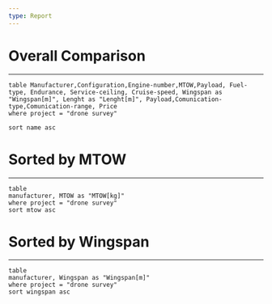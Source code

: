 ```yaml
---
type: Report
---
```

# Overall Comparison
---
```dataview
table Manufacturer,Configuration,Engine-number,MTOW,Payload, Fuel-type, Endurance, Service-ceiling, Cruise-speed, Wingspan as "Wingspan[m]", Lenght as "Lenght[m]", Payload,Comunication-type,Comunication-range, Price
where project = "drone survey"

sort name asc
```

# Sorted by MTOW
---
```dataview 
table 
manufacturer, MTOW as "MTOW[kg]"
where project = "drone survey"
sort mtow asc
```

# Sorted by Wingspan 
---
```dataview 
table 
manufacturer, Wingspan as "Wingspan[m]"
where project = "drone survey"
sort wingspan asc
```

